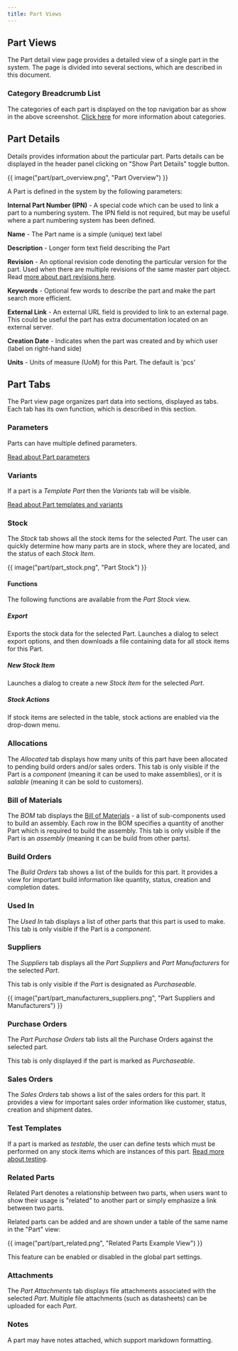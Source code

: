 ```yaml
---
title: Part Views
---
```


## Part Views

The Part detail view page provides a detailed view of a single part in the system. The page is divided into several sections, which are described in this document.

### Category Breadcrumb List

The categories of each part is displayed on the top navigation bar as show in the above screenshot.
[Click here](./index.md#part-category) for more information about categories.

## Part Details

Details provides information about the particular part. Parts details can be displayed in the header panel clicking on "Show Part Details" toggle button.

{{ image("part/part_overview.png", "Part Overview") }}

A Part is defined in the system by the following parameters:

**Internal Part Number (IPN)** - A special code which can be used to link a part to a numbering system. The IPN field is not required, but may be useful where a part numbering system has been defined.

**Name** - The Part name is a simple (unique) text label

**Description** - Longer form text field describing the Part

**Revision** - An optional revision code denoting the particular version for the part. Used when there are multiple revisions of the same master part object. Read [more about part revisions here](./revision.md).

**Keywords** - Optional few words to describe the part and make the part search more efficient.

**External Link** - An external URL field is provided to link to an external page. This could be useful the part has extra documentation located on an external server.

**Creation Date** - Indicates when the part was created and by which user (label on right-hand side)

**Units** - Units of measure (UoM) for this Part. The default is 'pcs'

## Part Tabs

The Part view page organizes part data into sections, displayed as tabs. Each tab has its own function, which is described in this section.

### Parameters

Parts can have multiple defined parameters.

[Read about Part parameters](./parameter.md)

### Variants

If a part is a *Template Part* then the *Variants* tab will be visible.

[Read about Part templates and variants](./template.md)

### Stock

The *Stock* tab shows all the stock items for the selected *Part*. The user can quickly determine how many parts are in stock, where they are located, and the status of each *Stock Item*.

{{ image("part/part_stock.png", "Part Stock") }}

#### Functions

The following functions are available from the *Part Stock* view.

##### Export

Exports the stock data for the selected Part. Launches a dialog to select export options, and then downloads a file containing data for all stock items for this Part.

##### New Stock Item

Launches a dialog to create a new *Stock Item* for the selected *Part*.

##### Stock Actions

If stock items are selected in the table, stock actions are enabled via the drop-down menu.

### Allocations

The *Allocated* tab displays how many units of this part have been allocated to pending build orders and/or sales orders. This tab is only visible if the Part is a *component* (meaning it can be used to make assemblies), or it is *salable* (meaning it can be sold to customers).

### Bill of Materials

The *BOM* tab displays the [Bill of Materials](../manufacturing/bom.md) - a list of sub-components used to build an assembly. Each row in the BOM specifies a quantity of another Part which is required to build the assembly. This tab is only visible if the Part is an *assembly* (meaning it can be build from other parts).

### Build Orders

The *Build Orders* tab shows a list of the builds for this part. It provides a view for important build information like quantity, status, creation and completion dates.

### Used In

The *Used In* tab displays a list of other parts that this part is used to make. This tab is only visible if the Part is a *component*.

### Suppliers

The *Suppliers* tab displays all the *Part Suppliers* and *Part Manufacturers* for the selected *Part*.

This tab is only visible if the *Part* is designated as *Purchaseable*.

{{ image("part/part_manufacturers_suppliers.png", "Part Suppliers and Manufacturers") }}

### Purchase Orders

The *Part Purchase Orders* tab lists all the Purchase Orders against the selected part.

This tab is only displayed if the part is marked as *Purchaseable*.

### Sales Orders

The *Sales Orders* tab shows a list of the sales orders for this part. It provides a view for important sales order information like customer, status, creation and shipment dates.

### Test Templates

If a part is marked as *testable*, the user can define tests which must be performed on any stock items which are instances of this part. [Read more about testing](./test.md).

### Related Parts

Related Part denotes a relationship between two parts, when users want to show their usage is "related" to another part or simply emphasize a link between two parts.

Related parts can be added and are shown under a table of the same name in the "Part" view:

{{ image("part/part_related.png", "Related Parts Example View") }}

This feature can be enabled or disabled in the global part settings.

### Attachments

The *Part Attachments* tab displays file attachments associated with the selected *Part*. Multiple file attachments (such as datasheets) can be uploaded for each *Part*.

### Notes

A part may have notes attached, which support markdown formatting.
